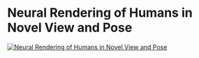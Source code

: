 # Neural Rendering of Humans in Novel View and Pose<div align="center">


</div>


[![Neural Rendering of Humans in Novel View and Pose]([https://github.com/TiantianWang/4D_Video_Stylization/assets/24403576/ea143eab-1927-4f99-849d-7b2769454227)](https://youtu.be/2TXDGkotK2c](https://youtu.be/tnXT3xA9S50))


